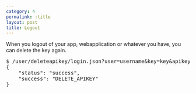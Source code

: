 ```yaml
---
category: 4
permalink: :title
layout: post
title: Logout
---
```

<p>When you logout of your app, webapplication or whatever you have, you can delete the key again.</p>
<div class="highlight bg-success"><pre class="bg-success">
$ /user/deleteapikey/login.json?user=username&key=key&apikey=key
{
	"status": "success",
	"success": "DELETE_APIKEY"
}
</pre></div>